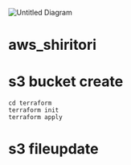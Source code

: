 
![Untitled Diagram](https://user-images.githubusercontent.com/22611735/117084391-17b4a300-ad82-11eb-998a-72f70e53caf1.png)

# aws_shiritori

# s3 bucket create
```
cd terraform
terraform init 
terraform apply
```

# s3 fileupdate
